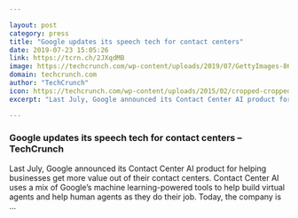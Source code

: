 ```yaml
---

layout: post
category: press
title: "Google updates its speech tech for contact centers"
date: 2019-07-23 15:05:26
link: https://tcrn.ch/2JXqdMB
image: https://techcrunch.com/wp-content/uploads/2019/07/GettyImages-867402938.jpg?w=600
domain: techcrunch.com
author: "TechCrunch"
icon: https://techcrunch.com/wp-content/uploads/2015/02/cropped-cropped-favicon-gradient.png?w=180
excerpt: "Last July, Google announced its Contact Center AI product for helping businesses get more value out of their contact centers. Contact Center AI uses a mix of Google’s machine learning-powered tools to help build virtual agents and help human agents as they do their job. Today, the company is …"

---
```


### Google updates its speech tech for contact centers – TechCrunch

Last July, Google announced its Contact Center AI product for helping businesses get more value out of their contact centers. Contact Center AI uses a mix of Google’s machine learning-powered tools to help build virtual agents and help human agents as they do their job. Today, the company is …